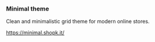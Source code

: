 ### Minimal theme

Clean and minimalistic grid theme for modern online stores.

https://minimal.shopk.it/
